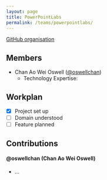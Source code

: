 ```yaml
---
layout: page
title: PowerPointLabs
permalink: /teams/powerpointlabs/
---
```

[GitHub organisation](https://github.com/nus-fboa2016-PL)
 
## Members
 - Chan Ao Wei Oswell ([@oswellchan](https://oswellchan.wordpress.com/))
   - Technology Expertise:

## Workplan

* [X] Project set up
* [ ] Domain understood
* [ ] Feature planned

## Contributions
 
#### @oswellchan (Chan Ao Wei Oswell)
* ...